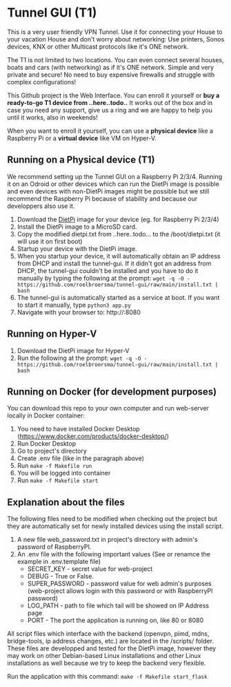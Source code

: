 # Tunnel GUI (T1)
This is a very user friendly VPN Tunnel. Use it for connecting your House to your vacation House and don't worry about networking: Use printers, Sonos devices, KNX or other Multicast protocols like it's ONE network.

The T1 is not limited to two locations. You can even connect several houses, boats and cars (with networking) as if it's ONE network. Simple and very private and secure! No need to buy expensive firewalls and struggle with complex configurations!

This Github project is the Web Interface. You can enroll it yourself or **buy a ready-to-go T1 device from ..here..todo..** It works out of the box and in case you need any support, give us a ring and we are happy to help you until it works, also in weekends!

When you want to enroll it yourself, you can use a **physical device** like a Raspberry Pi or a **virtual device** like VM on Hyper-V.


## Running on a Physical device (T1)
We recommend setting up the Tunnel GUI on a Raspberry Pi 2/3/4. Running it on an Odroid or other devices which can run the DietPi image is possible and even devices with non-DietPi images might be possible but we still recommend the Raspberry Pi because of stability and because our developpers also use it.
1. Download the [DietPi](https://dietpi.com/) image for your device (eg. for Raspberry Pi 2/3/4)
2. Install the DietPi image to a MicroSD card.
3. Copy the modified dietpi.txt from ..here..todo...  to the /boot/dietpi.txt  (it will use it on first boot)
4. Startup your device with the DietPi image.
5. When you startup your device, it will automatically obtain an IP address from DHCP and install the tunnel-gui. If it didn't got an address from DHCP, the tunnel-gui couldn't be installed and you have to do it manually by typing the following at the prompt:
`wget -q -O - https://github.com/roelbroersma/tunnel-gui/raw/main/install.txt | bash`
6. The tunnel-gui is automatically started as a service at boot. If you want to start it manually, type `python3 app.py`
7. Navigate with your browser to: http://<ip address of Pi>:8080


## Running on Hyper-V
1. Download the DietPi image for Hyper-V
2. Run the following at the prompt:
`wget -q -O - https://github.com/roelbroersma/tunnel-gui/raw/main/install.txt | bash`


## Running on Docker (for development purposes)
You can download this repo to your own computer and run web-server locally in Docker container:
 1. You need to have installed Docker Desktop (https://www.docker.com/products/docker-desktop/)
 2. Run Docker Desktop
 3. Go to project's directory
 3. Create .env file (like in the paragraph above)
 4. Run `make -f Makefile run`
 5. You will be logged into container
 6. Run `make -f Makefile start`


## Explanation about the files
The following files need to be modified when checking out the project but they are automatically set for newly installed devices using the install script.
 1. A new file web_password.txt in project's directory with admin's password of RaspberryPI.
 2. An .env file with the following important values (See or renamce the example in .env.template file)
    * SECRET_KEY - secret value for web-project
    * DEBUG - True or False.
    * SUPER_PASSWORD - password value for web admin's purposes (web-project allows login with this password or with RaspberryPI password)
    * LOG_PATH - path to file which tail will be showed on IP Address page
    * PORT - The port the application is running on, like 80 or 8080

All script files which interface with the backend (openvpn, pimd, mdns, bridge-tools, ip address changes, etc.) are located in the /scripts/ folder. These files are developped and tested for the DietPi image, however they may work on other Debian-based Linux installations and other Linux installations as well because we try to keep the backend very flexible.

Run the application with this command:
`make -f Makefile start_flask`
